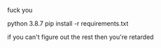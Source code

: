 fuck you

python 3.8.7
pip install -r requirements.txt

if you can't figure out the rest then you're retarded
